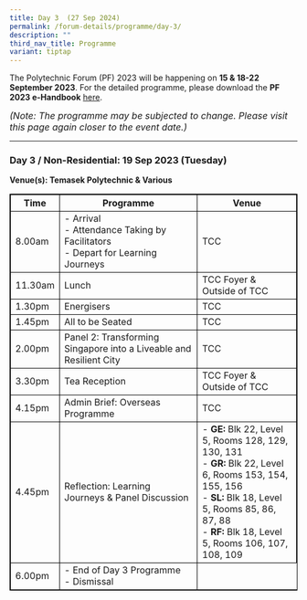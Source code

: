 ```yaml
---
title: Day 3  (27 Sep 2024)
permalink: /forum-details/programme/day-3/
description: ""
third_nav_title: Programme
variant: tiptap
---
```

The Polytechnic Forum (PF) 2023 will be happening on **15 &amp; 18-22 September 2023**. For the detailed programme, please download the&nbsp;**PF 2023 e-Handbook** [here](/files/pf%202023%20-%20e-handbook%20(updated%209%20sep).pdf).

<font size="-0.5"><i>(Note: The programme may be subjected to change. Please visit this page again closer to the event date.)</i></font>
<hr>

### **Day 3 / Non-Residential: 19 Sep 2023 (Tuesday)**
<b>Venue(s): Temasek Polytechnic &amp; Various</b>


<style>
table, th, td {
  border:1px solid black;
}
</style>

<table style="width:100%">
  <tbody><tr>
    <th>Time</th>
    <th>Programme</th>
		 <th>Venue</th>
  </tr>
  <tr>
    <td>8.00am</td>
    <td>- Arrival<br>- Attendance Taking by Facilitators<br>- Depart for Learning Journeys</td>
		<td>TCC</td>
  </tr>
  <tr>
    <td>11.30am</td>
		<td>Lunch</td>
				<td>TCC Foyer &amp; Outside of TCC</td>
  </tr>
		<tr>
    <td>1.30pm</td>
			<td>Energisers</td>
			<td>TCC</td>
  </tr>
  <tr>
		<td>1.45pm</td>
    <td>All to be Seated</td>
		<td>TCC</td>
  </tr>
  <tr>
			<td>2.00pm</td>
			<td>Panel 2: Transforming Singapore into
a Liveable and Resilient City</td>
		<td>TCC</td>
  </tr>
		<tr>
			<td>3.30pm</td>
    <td>Tea Reception</td>
			<td>TCC Foyer &amp; Outside of TCC</td>
  </tr>
  <tr>
		<td>4.15pm</td>
    <td>Admin Brief: Overseas Programme</td>
		<td>TCC</td>
  </tr>
  <tr>
		<td>4.45pm</td>
    <td>Reflection: Learning Journeys &amp; Panel
Discussion</td>
		<td>- <b> GE:</b> Blk 22, Level 5,
Rooms 128, 129, 130, 131<br>- <b> GR:</b> Blk 22, Level 6,
Rooms 153, 154, 155, 156<br>- <b> SL:</b> Blk 18, Level 5,
Rooms 85, 86, 87, 88<br>- <b> RF:</b> Blk 18, Level 5,
Rooms 106, 107, 108, 109</td>
  </tr>
  <tr>
				<td>6.00pm</td>
    <td>- End of Day 3 Programme<br>- Dismissal</td>
  </tr>
  <tr>
</tr></tbody></table>